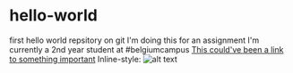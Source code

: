 # hello-world
first hello world repsitory on git
I'm doing this for an assignment
I'm currently a 2nd year student at #belgiumcampus
[This could've been a link to something important](https://www.youtube.com/watch?v=dQw4w9WgXcQ&ab_channel=RickAstley)
Inline-style: 
![alt text](https://i.imgflip.com/3o7p3b.png?a469488 "This is a sheep")
